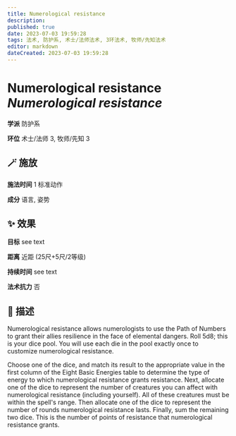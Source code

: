 ```yaml
---
title: Numerological resistance
description: 
published: true
date: 2023-07-03 19:59:28
tags: 法术, 防护系, 术士/法师法术, 3环法术, 牧师/先知法术
editor: markdown
dateCreated: 2023-07-03 19:59:28
---
```


# **Numerological resistance** *Numerological resistance*

**学派** 防护系 

**环位** 术士/法师 3, 牧师/先知 3

## 🪄 施放

**施法时间** 1 标准动作

**成分** 语言, 姿势

## ✨ 效果 

**目标** see text 

**距离** 近距 (25尺+5尺/2等级)  

**持续时间** see text 

**法术抗力** 否

## 📖 描述

Numerological resistance allows numerologists to use the Path of Numbers to grant their allies resilience in the face of elemental dangers. Roll 5d8; this is your dice pool. You will use each die in the pool exactly once to customize numerological resistance.

Choose one of the dice, and match its result to the appropriate value in the first column of the Eight Basic Energies table to determine the type of energy to which numerological resistance grants resistance. Next, allocate one of the dice to represent the number of creatures you can affect with numerological resistance (including yourself). All of these creatures must be within the spell's range. Then allocate one of the dice to represent the number of rounds numerological resistance lasts. Finally, sum the remaining two dice. This is the number of points of resistance that numerological resistance grants.
    